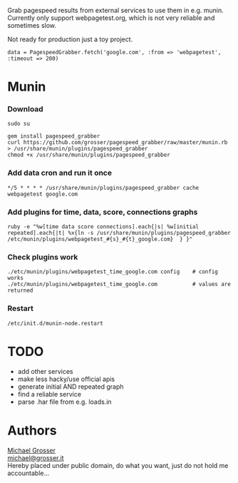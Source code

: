 Grab pagespeed results from external services to use them in e.g. munin.<br/>
Currently only support webpagetest.org, which is not very reliable and sometimes slow.

Not ready for production just a toy project.

    data = PagespeedGrabber.fetch('google.com', :from => 'webpagetest', :timeout => 200)

# Munin

### Download
    sudo su

    gem install pagespeed_grabber
    curl https://github.com/grosser/pagespeed_grabber/raw/master/munin.rb > /usr/share/munin/plugins/pagespeed_grabber
    chmod +x /usr/share/munin/plugins/pagespeed_grabber

### Add data cron and run it once
    */5 * * * * /usr/share/munin/plugins/pagespeed_grabber cache webpagetest google.com

### Add plugins for time, data, score, connections graphs
    ruby -e "%w[time data score connections].each{|s| %w[initial repeated].each{|t| %x{ln -s /usr/share/munin/plugins/pagespeed_grabber /etc/munin/plugins/webpagetest_#{s}_#{t}_google.com}  } }"


### Check plugins work
    ./etc/munin/plugins/webpagetest_time_google.com config    # config works
    ./etc/munin/plugins/webpagetest_time_google.com           # values are returned

### Restart
    /etc/init.d/munin-node.restart


TODO
====
 - add other services
 - make less hacky/use official apis
 - generate initial AND repeated graph
 - find a reliable service
 - parse .har file from e.g. loads.in

Authors
=======
[Michael Grosser](http://grosser.it)<br/>
michael@grosser.it<br/>
Hereby placed under public domain, do what you want, just do not hold me accountable...
